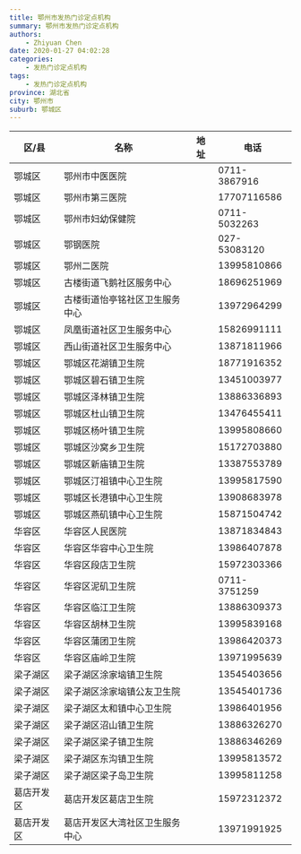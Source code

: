 ```yaml
---
title: 鄂州市发热门诊定点机构
summary: 鄂州市发热门诊定点机构
authors: 
    - Zhiyuan Chen
date: 2020-01-27 04:02:28
categories: 
    - 发热门诊定点机构
tags: 
    - 发热门诊定点机构
province: 湖北省
city: 鄂州市
suburb: 鄂城区
---
```


|  区/县  |  名称  |  地址  |  电话  |
|------|-------|------|------|
|  鄂城区  |  鄂州市中医医院  |    |  0711-3867916  
|  鄂城区  |  鄂州市第三医院  |    |  17707116586  
|  鄂城区  |  鄂州市妇幼保健院  |    |  0711-5032263  
|  鄂城区  |  鄂钢医院  |    |  027-53083120  
|  鄂城区  |  鄂州二医院  |    |  13995810866  
|  鄂城区  |  古楼街道飞鹅社区服务中心  |    |  18696251969  
|  鄂城区  |  古楼街道怡亭铭社区卫生服务中心  |    |  13972964299  
|  鄂城区  |  凤凰街道社区卫生服务中心  |    |  15826991111  
|  鄂城区  |  西山街道社区卫生服务中心  |    |  13871811966  
|  鄂城区  |  鄂城区花湖镇卫生院  |    |  18771916352  
|  鄂城区  |  鄂城区碧石镇卫生院  |    |  13451003977  
|  鄂城区  |  鄂城区泽林镇卫生院  |    |  13886336893  
|  鄂城区  |  鄂城区杜山镇卫生院  |    |  13476455411  
|  鄂城区  |  鄂城区杨叶镇卫生院  |    |  13995808660  
|  鄂城区  |  鄂城区沙窝乡卫生院  |    |  15172703880  
|  鄂城区  |  鄂城区新庙镇卫生院  |    |  13387553789  
|  鄂城区  |  鄂城区汀祖镇中心卫生院  |    |  13995817590  
|  鄂城区  |  鄂城区长港镇中心卫生院  |    |  13908683978  
|  鄂城区  |  鄂城区燕矶镇中心卫生院  |    |  15871504742  
|  华容区  |  华容区人民医院  |    |  13871834843  
|  华容区  |  华容区华容中心卫生院  |    |  13986407878  
|  华容区  |  华容区段店卫生院  |    |  15972303366  
|  华容区  |  华容区泥矶卫生院  |    |  0711-3751259  
|  华容区  |  华容区临江卫生院  |    |  13886309373  
|  华容区  |  华容区胡林卫生院  |    |  13995839168  
|  华容区  |  华容区蒲团卫生院  |    |  13986420373  
|  华容区  |  华容区庙岭卫生院  |    |  13971995639  
|  梁子湖区  |  梁子湖区涂家垴镇卫生院  |    |  13545403656  
|  梁子湖区  |  梁子湖区涂家垴镇公友卫生院  |    |  13545401736  
|  梁子湖区  |  梁子湖区太和镇中心卫生院  |    |  13986401956  
|  梁子湖区  |  梁子湖区沼山镇卫生院  |    |  13886326270  
|  梁子湖区  |  梁子湖区梁子镇卫生院  |    |  13886346269  
|  梁子湖区  |  梁子湖区东沟镇卫生院  |    |  13995813572  
|  梁子湖区  |  梁子湖区梁子岛卫生院  |    |  13995811258  
|  葛店开发区  |  葛店开发区葛店卫生院  |    |  15972312372  
|  葛店开发区  |  葛店开发区大湾社区卫生服务中心  |    |  13971991925  

